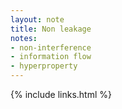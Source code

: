 ```yaml
---
layout: note
title: Non leakage
notes:
- non-interference
- information flow
- hyperproperty
---
```

{% include links.html %}
